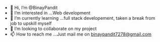 - 👋 Hi, I’m @BinayPandit
- 👀 I’m interested in ...Web development
- 🌱 I’m currently learning ...full stack developement, taken a break from job to upskill myself
- 💞️ I’m looking to collaborate on my project
- 📫 How to reach me ...Just mail me on binaypandit7278@gmail.com

<!---
BinayPandit/BinayPandit is a ✨ special ✨ repository because its `README.md` (this file) appears on your GitHub profile.
You can click the Preview link to take a look at your changes.
--->
